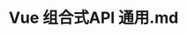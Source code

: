 ---
layout: post
title: Vue 组合式API 通用.md
categories: [Vue]
description: 
keywords: Vue 组合式API 通用.md
mermaid: false
sequence: false
flow: false
mathjax: false
mindmap: false
mindmap2: false
---